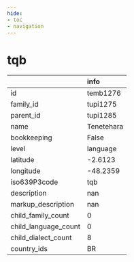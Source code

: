```yaml
---
hide:
- toc
- navigation
---
```

# tqb
|                      | info       |
|:---------------------|:-----------|
| id                   | temb1276   |
| family_id            | tupi1275   |
| parent_id            | tupi1285   |
| name                 | Tenetehara |
| bookkeeping          | False      |
| level                | language   |
| latitude             | -2.6123    |
| longitude            | -48.2359   |
| iso639P3code         | tqb        |
| description          | nan        |
| markup_description   | nan        |
| child_family_count   | 0          |
| child_language_count | 0          |
| child_dialect_count  | 8          |
| country_ids          | BR         |
